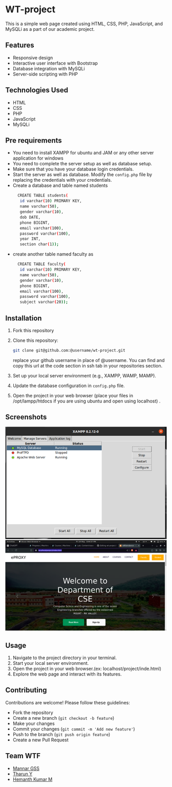 # WT-project

This is a simple web page created using HTML, CSS, PHP, JavaScript, and MySQLi as a part of our academic project.

## Features

- Responsive design
- Interactive user interface with Bootstrap
- Database integration with MySQLi
- Server-side scripting with PHP

## Technologies Used

- HTML
- CSS
- PHP
- JavaScript
- MySQLi
## Pre requirements
- You need to install XAMPP for ubuntu and JAM or any other server application for windows
- You need to complete the server setup as well as database setup.
- Make sure that you have your database login credentials.
- Start the server as well as database. Modify the `config.php` file by replacing the credentials with your credentials.
- Create a database and table named students
  ```bash
    CREATE TABLE students(
     id varchar(10) PRIMARY KEY,
     name varchar(50),
     gender varchar(10),
     dob DATE,
     phone BIGINT,
     email varchar(100),
     password varchar(100),
     year INT,
     section char(1));
  ```
- create another table named faculty as
  ```bash
    CREATE TABLE faculty(
     id varchar(10) PRIMARY KEY,
     name varchar(50),
     gender varchar(10),
     phone BIGINT,
     email varchar(100),
     password varchar(100),
     subject varchar(20));
  ```

## Installation

1.  Fork this repository
2.  Clone this repository:

    ```bash
    git clone git@github.com:@username/wt-project.git
    ```
    replace your github username in place of @username.
    You can find and copy this url at the code section in ssh tab in your repositories section.
3. Set up your local server environment (e.g., XAMPP, WAMP, MAMP).
   
4. Update the database configuration in `config.php` file.

5. Open the project in your web browser (place your files in /opt/lampp/htdocs if you are using ubuntu and open using localhost) .

## Screenshots

![Screenshot 1](assets/screenshot-1.png)
![Screenshot 2](assets/screenshot-2.png)

## Usage

1. Navigate to the project directory in your terminal.
2. Start your local server environment.
3. Open the project in your web browser.(ex: localhost/project/inde.html)
4. Explore the web page and interact with its features.

## Contributing

Contributions are welcome! Please follow these guidelines:

- Fork the repository
- Create a new branch (`git checkout -b feature`)
- Make your changes
- Commit your changes (`git commit -m 'Add new feature'`)
- Push to the branch (`git push origin feature`)
- Create a new Pull Request

## Team WTF

- [Mannar GSS](https://github.com/mannar-165)
- [Tharun Y](https://github.com/TharunYetti)
- [Hemanth Kumar M](https://github.com/ihemanthm)
